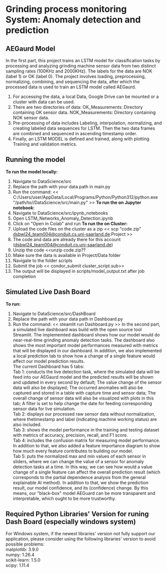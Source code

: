 # Grinding process monitoring System: Anomaly detection and prediction

## AEGaurd Model

In the first part, this project trains an LSTM model for classification tasks by processing and analyzing grinding machine sensor data from two distinct sampling rates (100KHz and 2000KHz). The labels for the data are NOK (label 1) or OK (label 0). The project involves loading, preprocessing, normalizing, combining, and sequencing the data, after which the processed data is used to train an LSTM model called AEGaurd.
1. For accessing the data, a local Data, Google Drive can be mounted or a cluster with data can be used.
2. There are two directories of data: 
  OK_Measurements: Directory containing OK sensor data.
  NOK_Measurements: Directory containing NOK sensor data.
3. Pre-processing of data includes Labeling, interpolation, normalizing, and creating labeled data sequences for LSTM. Then the two data frames are combined and sequenced in ascending timestamp order.
4. Finally, an LSTM MODEL is defined and trained, along with plotting Training and validation metrics.

## Running the model
**To run the model locally:**
1. Navigate to DataScience/src
2. Replace the path with your data path in main.py
3. Run the command: <<  C:/Users/user/AppData/Local/Programs/Python/Python312/python.exe "/path/to//DataScience/src/main.py" >>
**To run the on Jupyter notebook:**
1.  Navigate to DataScience/src/ipynb_notebooks
2.  Open LSTM_Networks_Anomaly_Detection.ipynb
3.  Click on "Open in Colab" and run
**To run the on Cluster:**
1. Upload the code files on the cluster as a zip << scp "code.zip" dsbwl24_team004@conduit.cs.uni-saarland.de:Project >>
2. The code and data are already there for this account (dsbwl24_team004@conduit.cs.uni-saarland.de)
3. Unzip the code <<unzip code.zip??
4. Make sure the data is available in Project/Data folder
5. Navigate to the folder scripts
6. Submit the job << condor_submit cluster_script.sub>>
7. The output will be displayed in scripts/model_output.txt after job completion

## Simulated Live Dash Board
**To run:**
1. Navigate to DataScience/src/DashBoard
2. Replace the path with your data path in Dashboard.py
3. Run the command: << steamlit run Dashboard.py >>
In the second part, a simulated live dashboard was build with the open source tool Streamlit. The implememted dashboard shows how our model would do near-real-time grinding anomaly detection tasks. The dashboard also shows the most important model performances measured with metrics that will be displayed in our dashboard. In addition, we also implemented a local prediction tab to show how a change of a single feature would affect our model prediction results. <br/>
The current Dashboard has 5 tabs:<br/>
Tab 1: conducts the live detection task, where the simulated data will be feed into our AEGaurd model and the predicted results will be shown and updated in every second by default; The value change of the sensor data will also be displayed; The occurred anomalies will also be captured and stored in a table with capture time and sensor data; The overall change of sensor data will also be visualized with plots in this tab; A filter is set to help change the date for feeding corresponding sensor data for live simulation.<br/>
Tab 2: displays our processed raw sensor data without normalization, where thetimestamp and label (indicating machine working status) are also included.<br/>
Tab 3: shows the model performance in the training and testing dataset with metrics of accuracy, precision, recall, and F1 score.<br/>
Tab 4: includes the confusion matrix for measuring model performance. In addition to that, we also added a feature importance diagram to show how much every feature contributes to building our model.<br/>
Tab 5: puts the normalized max and min values of each sensor in sliders, where we can change the value of a sensor for anomaly detection tasks at a time. In this way, we can see how would a value change of a single feature can affect the overall prediction result (which corresponds to the partial dependence analysis from the general explainable AI method). In addition to that, we show the prediction result, our model confidence, and its (confidence) change. By this means, our "black-box" model AEGuard can be more transparent and interpretable, which ought to be more trustworthy.

## Required Python Libraries' Version for runing Dash Board (especially windows system) 
For Windows system, if the newest libraries' version not fully support our application, please consider using the following libraries' version to avoid possible problems:<br/>
matplotlib: 3.9.0<br/>
numpy: 1.26.4<br/>
scikit-learn: 1.5.0<br/>
scipy: 1.11.4<br/>


